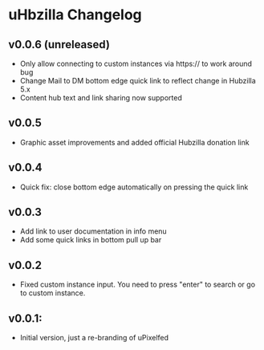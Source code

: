 uHbzilla Changelog
================

v0.0.6 (unreleased)
---------------------------
 * Only allow connecting to custom instances via https:// to work around bug
 * Change Mail to DM bottom edge quick link to reflect change in Hubzilla 5.x
 * Content hub text and link sharing now supported

 v0.0.5
---------------------------
 * Graphic asset improvements and added official Hubzilla donation link

 v0.0.4
---------------------------
 * Quick fix: close bottom edge automatically on pressing the quick link

 v0.0.3
---------------------------
 * Add link to user documentation in info menu
 * Add some quick links in bottom pull up bar

 v0.0.2
---------------------------
 * Fixed custom instance input. You need to press "enter" to search or go to custom instance.

 v0.0.1:
---------------------------
 * Initial version, just a re-branding of uPixelfed
